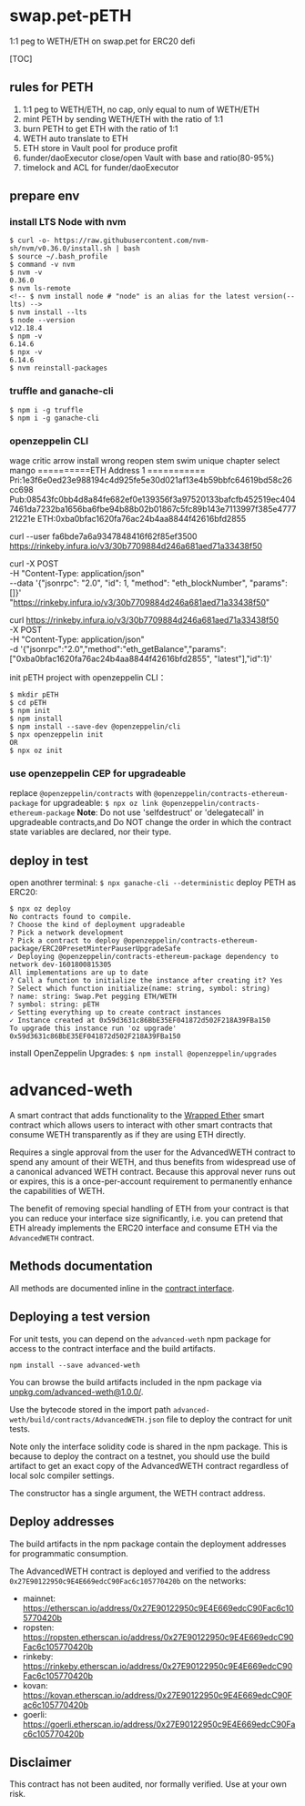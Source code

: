 # swap.pet-pETH
1:1 peg to WETH/ETH on swap.pet for ERC20 defi

[TOC]

## rules for PETH 
1. 1:1 peg to WETH/ETH, no cap, only equal to num of WETH/ETH
2. mint PETH by sending WETH/ETH with the ratio of 1:1
3. burn PETH to get ETH with the ratio of 1:1
4. WETH auto translate to ETH 
5. ETH store in Vault pool for produce profit
6. funder/daoExecutor close/open Vault with base and ratio(80-95%) 
7. timelock and ACL for funder/daoExecutor
 
## prepare env
### install LTS Node with nvm
```
$ curl -o- https://raw.githubusercontent.com/nvm-sh/nvm/v0.36.0/install.sh | bash
$ source ~/.bash_profile
$ command -v nvm 
$ nvm -v                
0.36.0
$ nvm ls-remote 
<!-- $ nvm install node # "node" is an alias for the latest version(--lts) -->
$ nvm install --lts
$ node --version
v12.18.4
$ npm -v
6.14.6
$ npx -v
6.14.6
$ nvm reinstall-packages
```

### truffle and ganache-cli
```
$ npm i -g truffle
$ npm i -g ganache-cli
```

### openzeppelin CLI 

wage critic arrow install wrong reopen stem swim unique chapter select mango
==========ETH Address 1 ===========
Pri:1e3f6e0ed23e988194c4d925fe5e30d021af13e4b59bbfc64619bd58c26cc698
Pub:08543fc0bb4d8a84fe682ef0e139356f3a97520133bafcfb452519ec4047461da7232ba1656ba6fbe94b88b02b01867c5fc89b143e7113997f385e477721221e
ETH:0xba0bfac1620fa76ac24b4aa8844f42616bfd2855

curl --user fa6bde7a6a9347848416f62f85ef3500 https://rinkeby.infura.io/v3/30b7709884d246a681aed71a33438f50

curl -X POST \
-H "Content-Type: application/json" \
--data '{"jsonrpc": "2.0", "id": 1, "method": "eth_blockNumber", "params": []}' \
"https://rinkeby.infura.io/v3/30b7709884d246a681aed71a33438f50"

curl https://rinkeby.infura.io/v3/30b7709884d246a681aed71a33438f50 \
-X POST \
-H "Content-Type: application/json" \
-d '{"jsonrpc":"2.0","method":"eth_getBalance","params": ["0xba0bfac1620fa76ac24b4aa8844f42616bfd2855", "latest"],"id":1}'

init pETH project with openzeppelin CLI：
```
$ mkdir pETH
$ cd pETH
$ npm init
$ npm install
$ npm install --save-dev @openzeppelin/cli
$ npx openzeppelin init
OR
$ npx oz init
```

### use openzeppelin CEP for upgradeable
replace `@openzeppelin/contracts` with `@openzeppelin/contracts-ethereum-package` for upgradeable:
`$ npx oz link @openzeppelin/contracts-ethereum-package`
**Note**: Do not use 'selfdestruct' or 'delegatecall' in upgradeable contracts,and Do NOT change the order in which the contract state variables are declared, nor their type. 

## deploy in test
open anothrer terminal:
`$ npx ganache-cli --deterministic`
deploy PETH as ERC20: 
```
$ npx oz deploy
No contracts found to compile.
? Choose the kind of deployment upgradeable
? Pick a network development
? Pick a contract to deploy @openzeppelin/contracts-ethereum-package/ERC20PresetMinterPauserUpgradeSafe
✓ Deploying @openzeppelin/contracts-ethereum-package dependency to network dev-1601800815305
All implementations are up to date
? Call a function to initialize the instance after creating it? Yes
? Select which function initialize(name: string, symbol: string)
? name: string: Swap.Pet pegging ETH/WETH
? symbol: string: pETH
✓ Setting everything up to create contract instances
✓ Instance created at 0x59d3631c86BbE35EF041872d502F218A39FBa150
To upgrade this instance run 'oz upgrade'
0x59d3631c86BbE35EF041872d502F218A39FBa150
```
install OpenZeppelin Upgrades:
`$ npm install @openzeppelin/upgrades`


# advanced-weth

A smart contract that adds functionality to the
[Wrapped Ether](https://github.com/gnosis/canonical-weth) 
smart contract which allows users to interact with other smart
contracts that consume WETH transparently as if they are using ETH directly.

Requires a single approval from the user for the AdvancedWETH contract
to spend any amount of their WETH, and thus benefits from widespread use of a
canonical advanced WETH contract. Because this approval never runs out or expires,
this is a once-per-account requirement to permanently enhance the capabilities of WETH.

The benefit of removing special handling of ETH from your contract is that
you can reduce your interface size significantly, i.e. you can pretend that ETH
already implements the ERC20 interface and consume ETH via the `AdvancedWETH` contract.

## Methods documentation

All methods are documented inline in the 
[contract interface](contracts/interfaces/IAdvancedWETH.sol).

## Deploying a test version

For unit tests, you can depend on the `advanced-weth` npm package 
for access to the contract interface and the build artifacts.

```shell script
npm install --save advanced-weth
```

You can browse the build artifacts included in the npm package
via [unpkg.com/advanced-weth@1.0.0/](https://unpkg.com/browse/advanced-weth@1.0.0/).

Use the bytecode stored in the import path
`advanced-weth/build/contracts/AdvancedWETH.json`
file to deploy the contract for unit tests.

Note only the interface solidity code is shared in the npm package.
This is because to deploy the contract on a testnet, you should use
the build artifact to get an exact copy of the AdvancedWETH contract
regardless of local solc compiler settings.

The constructor has a single argument, the WETH contract address.

## Deploy addresses

The build artifacts in the npm package contain the deployment addresses for programmatic consumption.

The AdvancedWETH contract is deployed and verified to the address `0x27E90122950c9E4E669edcC90Fac6c105770420b` 
on the networks:

- mainnet: https://etherscan.io/address/0x27E90122950c9E4E669edcC90Fac6c105770420b
- ropsten: https://ropsten.etherscan.io/address/0x27E90122950c9E4E669edcC90Fac6c105770420b
- rinkeby: https://rinkeby.etherscan.io/address/0x27E90122950c9E4E669edcC90Fac6c105770420b
- kovan: https://kovan.etherscan.io/address/0x27E90122950c9E4E669edcC90Fac6c105770420b
- goerli: https://goerli.etherscan.io/address/0x27E90122950c9E4E669edcC90Fac6c105770420b

## Disclaimer

This contract has not been audited, nor formally verified. Use at your own risk.
